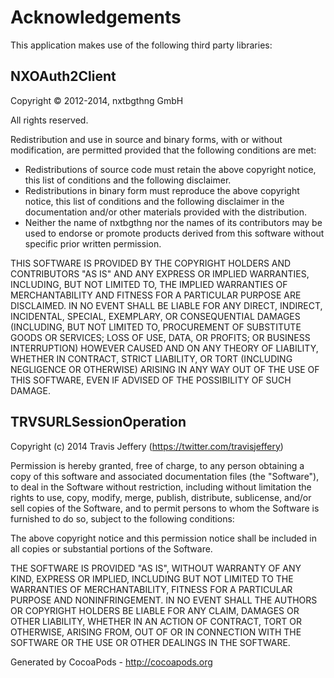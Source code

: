 # Acknowledgements
This application makes use of the following third party libraries:

## NXOAuth2Client

Copyright © 2012-2014, nxtbgthng GmbH

All rights reserved.

Redistribution and use in source and binary forms, with or without
modification, are permitted provided that the following conditions are met:

* Redistributions of source code must retain the above copyright
  notice, this list of conditions and the following disclaimer.
* Redistributions in binary form must reproduce the above copyright
  notice, this list of conditions and the following disclaimer in the
  documentation and/or other materials provided with the distribution.
* Neither the name of nxtbgthng nor the
  names of its contributors may be used to endorse or promote products
  derived from this software without specific prior written permission.

THIS SOFTWARE IS PROVIDED BY THE COPYRIGHT HOLDERS AND CONTRIBUTORS "AS IS" AND
ANY EXPRESS OR IMPLIED WARRANTIES, INCLUDING, BUT NOT LIMITED TO, THE IMPLIED
WARRANTIES OF MERCHANTABILITY AND FITNESS FOR A PARTICULAR PURPOSE ARE
DISCLAIMED. IN NO EVENT SHALL <COPYRIGHT HOLDER> BE LIABLE FOR ANY
DIRECT, INDIRECT, INCIDENTAL, SPECIAL, EXEMPLARY, OR CONSEQUENTIAL DAMAGES
(INCLUDING, BUT NOT LIMITED TO, PROCUREMENT OF SUBSTITUTE GOODS OR SERVICES;
LOSS OF USE, DATA, OR PROFITS; OR BUSINESS INTERRUPTION) HOWEVER CAUSED AND
ON ANY THEORY OF LIABILITY, WHETHER IN CONTRACT, STRICT LIABILITY, OR TORT
(INCLUDING NEGLIGENCE OR OTHERWISE) ARISING IN ANY WAY OUT OF THE USE OF THIS
SOFTWARE, EVEN IF ADVISED OF THE POSSIBILITY OF SUCH DAMAGE.


## TRVSURLSessionOperation

Copyright (c) 2014 Travis Jeffery (https://twitter.com/travisjeffery)

Permission is hereby granted, free of charge, to any person obtaining a copy
of this software and associated documentation files (the "Software"), to deal
in the Software without restriction, including without limitation the rights
to use, copy, modify, merge, publish, distribute, sublicense, and/or sell
copies of the Software, and to permit persons to whom the Software is
furnished to do so, subject to the following conditions:

The above copyright notice and this permission notice shall be included in all
copies or substantial portions of the Software.

THE SOFTWARE IS PROVIDED "AS IS", WITHOUT WARRANTY OF ANY KIND, EXPRESS OR
IMPLIED, INCLUDING BUT NOT LIMITED TO THE WARRANTIES OF MERCHANTABILITY,
FITNESS FOR A PARTICULAR PURPOSE AND NONINFRINGEMENT. IN NO EVENT SHALL THE
AUTHORS OR COPYRIGHT HOLDERS BE LIABLE FOR ANY CLAIM, DAMAGES OR OTHER
LIABILITY, WHETHER IN AN ACTION OF CONTRACT, TORT OR OTHERWISE, ARISING FROM,
OUT OF OR IN CONNECTION WITH THE SOFTWARE OR THE USE OR OTHER DEALINGS IN THE
SOFTWARE.

Generated by CocoaPods - http://cocoapods.org
